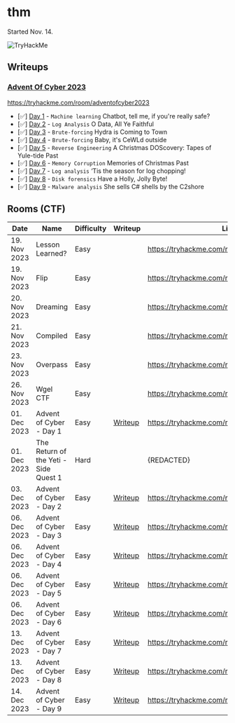 # thm

Started Nov. 14.

<img src="https://tryhackme-badges.s3.amazonaws.com/stigr1.png?refresh=true" alt="TryHackMe">

## Writeups

### [Advent Of Cyber 2023](/writeups/aoc2023/aoc2023.md)

https://tryhackme.com/room/adventofcyber2023

- [✅] [Day 1](/writeups/aoc2023/day1/day1.md) - `Machine learning` Chatbot, tell me, if you're really safe?
- [✅] [Day 2](/writeups/aoc2023/day2/day2.md) - `Log Analysis` O Data, All Ye Faithful
- [✅] [Day 3](/writeups/aoc2023/day3/day3.md) - `Brute-forcing` Hydra is Coming to Town
- [✅] [Day 4](/writeups/aoc2023/day4/day4.md) - `Brute-forcing` Baby, it's CeWLd outside
- [✅] [Day 5](/writeups/aoc2023/day5/day5.md) - `Reverse Engineering` A Christmas DOScovery: Tapes of Yule-tide Past
- [✅] [Day 6](/writeups/aoc2023/day6/day6.md) - `Memory Corruption` Memories of Christmas Past
- [✅] [Day 7](/writeups/aoc2023/day7/day7.md) - `Log analysis` ‘Tis the season for log chopping!
- [✅] [Day 8](/writeups/aoc2023/day8/day8.md) - `Disk forensics` Have a Holly, Jolly Byte!
- [✅] [Day 9](/writeups/aoc2023/day9/day9.md) - `Malware analysis` She sells C# shells by the C2shore

## Rooms (CTF)

| Date			 | Name										| Difficulty	| Writeup 									    | Link
|----------------|------------------------------------------|---------------|-----------------------------------------------|-------------------------------------------
| 19. Nov 2023   | Lesson Learned?							| Easy			|         										| https://tryhackme.com/room/lessonlearned
| 19. Nov 2023   | Flip							      		| Easy			|         										| https://tryhackme.com/room/flip
| 20. Nov 2023   | Dreaming							      	| Easy			|         										| https://tryhackme.com/room/dreaming
| 21. Nov 2023   | Compiled							      	| Easy			|         										| https://tryhackme.com/room/compiled
| 23. Nov 2023   | Overpass							      	| Easy			|         										| https://tryhackme.com/room/overpass
| 26. Nov 2023   | Wgel CTF							      	| Easy			|         										| https://tryhackme.com/room/wgelctf
| 01. Dec 2023   | Advent of Cyber - Day 1					| Easy			| [Writeup](writeups/aoc2023/day1/day1.md)      | https://tryhackme.com/room/adventofcyber2023
| 01. Dec 2023   | The Return of the Yeti - Side Quest 1	| Hard			|        									    | {REDACTED}
| 03. Dec 2023   | Advent of Cyber - Day 2					| Easy			| [Writeup](writeups/aoc2023/day2/day2.md)      | https://tryhackme.com/room/adventofcyber2023
| 06. Dec 2023   | Advent of Cyber - Day 3					| Easy			| [Writeup](writeups/aoc2023/day3/day3.md)      | https://tryhackme.com/room/adventofcyber2023
| 06. Dec 2023   | Advent of Cyber - Day 4					| Easy			| [Writeup](writeups/aoc2023/day4/day4.md)      | https://tryhackme.com/room/adventofcyber2023
| 06. Dec 2023   | Advent of Cyber - Day 5					| Easy			| [Writeup](writeups/aoc2023/day5/day5.md)      | https://tryhackme.com/room/adventofcyber2023
| 06. Dec 2023   | Advent of Cyber - Day 6					| Easy			| [Writeup](writeups/aoc2023/day6/day6.md)      | https://tryhackme.com/room/adventofcyber2023
| 13. Dec 2023   | Advent of Cyber - Day 7					| Easy			| [Writeup](writeups/aoc2023/day7/day7.md)      | https://tryhackme.com/room/adventofcyber2023
| 13. Dec 2023   | Advent of Cyber - Day 8					| Easy			| [Writeup](writeups/aoc2023/day8/day8.md)      | https://tryhackme.com/room/adventofcyber2023
| 14. Dec 2023   | Advent of Cyber - Day 9					| Easy			| [Writeup](writeups/aoc2023/day9/day9.md)      | https://tryhackme.com/room/adventofcyber2023